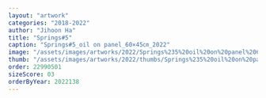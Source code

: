 ```yaml
---
layout: "artwork"
categories: "2018-2022"
author: "Jihoon Ha"
title: "Springs#5"
caption: "Springs#5_oil on panel_60×45㎝_2022"
image: "/assets/images/artworks/2022/Springs%235%20oil%20on%20panel%2060x45cm%202022.jpg"
thumb: "/assets/images/artworks/2022/thumbs/Springs%235%20oil%20on%20panel%2060x45cm%202022.jpg"
order: 22990501
sizeScore: 03
orderByYear: 2022138
---
```

